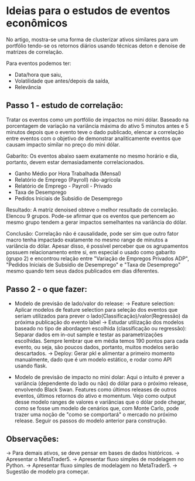 # Ideias para o estudos de eventos econômicos
No artigo, mostra-se uma forma de clusterizar ativos similares para um portfólio tendo-se os retornos diários usando técnicas deton e denoise de matrizes de correlação.

Para eventos podemos ter:
- Data/hora que saiu,
- Volatilidade que antes/depois da saída,
- Relevância

## Passo 1 - estudo de correlação:
Tratar os eventos como um portfólio de impactos no mini dólar. 
Baseado na porcentagem de variação na variância máxima do ativo 5 minutos antes e 5 minutos depois que o evento teve o dado publicado, elencar a correlação entre eventos com o objetivo de demonstrar analiticamente eventos que causam impacto similar no preço do mini dólar.

Gabarito: 
Os eventos abaixo saem exatamente no mesmo horário e dia, portanto, devem estar demasiadamente correlacionados.
- Ganho Médio por Hora Trabalhada (Mensal)
- Relatório de Emprego (Payroll) não-agrícola
- Relatório de Emprego - Payroll - Privado	
- Taxa de Desemprego
- Pedidos Iniciais de Subsídio de Desemprego

Resultado: A matriz denoised obteve o melhor resultado de correlação. Elencou 9 grupos. Pode-se afirmar que os eventos que pertencem ao mesmo grupo tendem a gerar impactos semelhantes na variância do dólar.

Conclusão: Correlação não é causalidade, pode ser sim que outro fator macro tenha impactado exatamente no mesmo range de minutos a variância do dólar. Apesar disso, é possível perceber que os agrupamentos possuem relacionamento entre si, em especial o usado como gabarito (grupo 2) e encontrou relação entre "Variação de Empregos Privados ADP", "Pedidos Iniciais de Subsídio de Desemprego" e "Taxa de Desemprego" mesmo quando tem seus dados publicados em dias diferentes.

## Passo 2 - o que fazer:
- Modelo de previsão de lado/valor do release:
    -> Feature selection:
        Aplicar modelos de feature selection para seleção dos eventos que seriam utilizados para prever o lado(Classificação)/valor(Regressão) da próxima publicação do evento label
    -> Estudar utilização dos modelos baseado no tipo de abordagem escolhida (classificação ou regressão):
        Separar dados em in-out sample e testar as parametrizações escolhidas. Sempre lembrar que em média temos 190 pontos para cada evento, ou seja, são poucos dados, portanto, muitos modelos serão descartados.
    -> Deploy:
        Gerar pkl e alimentar a primeiro momento manualmente, dado que é um modelo estático, e rodar como API usando flask.

- Modelo de previsão de impacto no mini dolar:
    Aqui o intuito é prever a variância (dependente do lado ou não) do dólar para o próximo release, envolvendo Black Swan. Features como últimos releases de outros eventos, últimos retornos do ativo e momentum. 
    Vejo como output desse modelo ranges de valores e variâncias que o dólar pode chegar, como se fosse um modelo de cenários que, com Monte Carlo, pode trazer uma noção de "como se comportará" o mercado no próximo release.
    Seguir os passos do modelo anterior para construção.

## Observações:
-> Para demais ativos, se deve pensar em bases de dados históricos.
-> Apresentar o MetaTrader5.
-> Apresentar fluxo simples de modelagem no Python.
-> Apresentar fluxo simples de modelagem no MetaTrader5.
-> Sugestão de modelo pra começar.